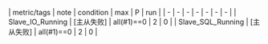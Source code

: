 | metric/tags | note | condition | max | P | run | 
| - | - | - | - | - | - | - |
| Slave_IO_Running | [主从失败] | all(#1)==0 | 2 | 0 |
| Slave_SQL_Running | [主从失败] | all(#1)==0 | 2 | 0 |

